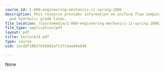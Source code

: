 ```yaml
---
course_id: 1-060-engineering-mechanics-ii-spring-2006
description: This resource provides information on uniform flow computation, and energy
  and hydraulic grade lines.
file_location: /coursemedia/1-060-engineering-mechanics-ii-spring-2006/1acddf1865783b082af137cdae04e648_lecture24.pdf
file_type: application/pdf
layout: pdf
title: lecture24.pdf
type: course
uid: 1acddf1865783b082af137cdae04e648

---
```

None